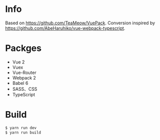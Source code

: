 # Info

Based on https://github.com/TeaMeow/VuePack. Conversion inspired by https://github.com/AbeHaruhiko/vue-webpack-typescript.

# Packges

- Vue 2
- Vuex
- Vue-Router
- Webpack 2
- Babel 6
- SASS、CSS
- TypeScript


# Build

```bash
$ yarn run dev
$ yarn run build
```
